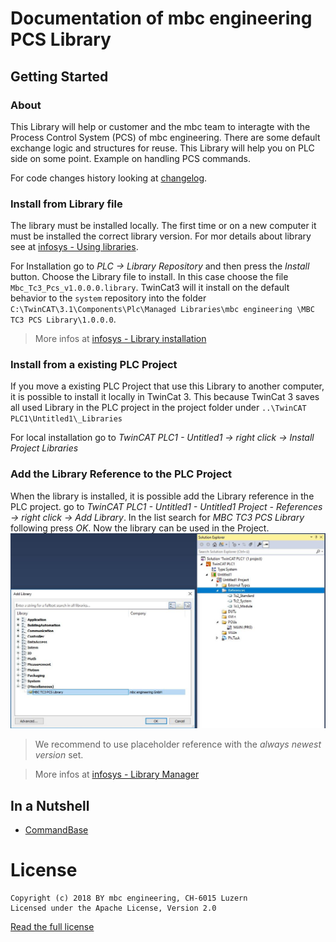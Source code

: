 # Documentation of mbc engineering PCS Library

## Getting Started

### About

This Library will help or customer and the mbc team to interagte with the Process Control System (PCS) of mbc engineering. There are some default exchange logic and structures for reuse. This Library will help you on PLC side on some point. Example on handling PCS commands.

For code changes history looking at [changelog](Changelog.md).

### Install from Library file

The library must be installed locally. The first time or on a new computer it must be installed the correct library version. For mor details about library see at [infosys - Using libraries](https://infosys.beckhoff.com/english.php?content=../content/1033/tc3_plc_intro/9007203443879435.html&id=8387830030110329229). 

For Installation go to *PLC -> Library Repository* and then press the *Install* button. Choose the Library file to install. In this case choose the file `Mbc_Tc3_Pcs_v1.0.0.0.library`. TwinCat3 will it install on the default behavior to the `system` repository into the folder `C:\TwinCAT\3.1\Components\Plc\Managed Libraries\mbc engineering \MBC TC3 PCS Library\1.0.0.0`. 

> More infos at [infosys - Library installation](https://infosys.beckhoff.com/english.php?content=../content/1033/tc3_plc_intro/9007203473041419.html&id=3025451336790505210)

### Install from a existing PLC Project

If you move a existing PLC Project that use this Library to another computer, it is possible to install it locally in TwinCat 3. This because TwinCat 3 saves all used Library in the PLC project in the project folder under `..\TwinCAT PLC1\Untitled1\_Libraries`

For local installation go to *TwinCAT PLC1 - Untitled1 -> right click -> Install Project Libraries*

### Add the Library Reference to the PLC Project

When the library is installed, it is possible add the Library reference in the PLC project. go to *TwinCAT PLC1 - Untitled1 - Untitled1 Project - References -> right click -> Add Library*. In the list search for *MBC TC3 PCS Library* following press *OK*. Now the library can be used in the Project.
![AddLibrary.JPG image](res/AddLibrary.JPG)

> We recommend to use placeholder reference with the *always newest version* set.

> More infos at [infosys - Library Manager](https://infosys.beckhoff.com/english.php?content=../content/1033/tc3_plc_intro/9007203444454795.html&id=6922828777390816982)

## In a Nutshell

- [CommandBase](CommandBase.md)

# License
    Copyright (c) 2018 BY mbc engineering, CH-6015 Luzern
    Licensed under the Apache License, Version 2.0

[Read the full license](https://www.apache.org/licenses/LICENSE-2.0)